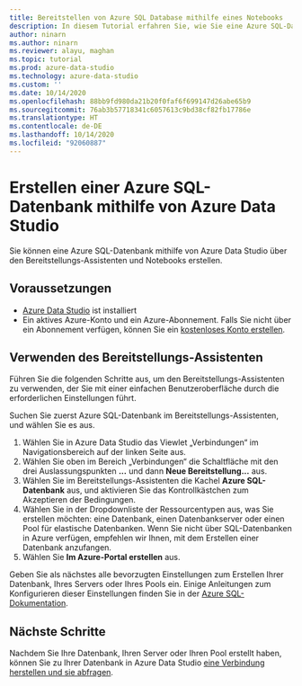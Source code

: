 ```yaml
---
title: Bereitstellen von Azure SQL Database mithilfe eines Notebooks
description: In diesem Tutorial erfahren Sie, wie Sie eine Azure SQL-Datenbank erstellen können.
author: ninarn
ms.author: ninarn
ms.reviewer: alayu, maghan
ms.topic: tutorial
ms.prod: azure-data-studio
ms.technology: azure-data-studio
ms.custom: ''
ms.date: 10/14/2020
ms.openlocfilehash: 88bb9fd980da21b20f0faf6f699147d26abe65b9
ms.sourcegitcommit: 76ab3b57718341c6057613c9bd38cf82fb17786e
ms.translationtype: HT
ms.contentlocale: de-DE
ms.lasthandoff: 10/14/2020
ms.locfileid: "92060887"
---
```

# <a name="create-an-azure-sql-database-using-azure-data-studio"></a>Erstellen einer Azure SQL-Datenbank mithilfe von Azure Data Studio

Sie können eine Azure SQL-Datenbank mithilfe von Azure Data Studio über den Bereitstellungs-Assistenten und Notebooks erstellen.

## <a name="pre-requisites"></a>Voraussetzungen

 - [Azure Data Studio](download-azure-data-studio.md) ist installiert
 - Ein aktives Azure-Konto und ein Azure-Abonnement. Falls Sie nicht über ein Abonnement verfügen, können Sie ein [kostenloses Konto erstellen](https://azure.microsoft.com/free/).

## <a name="use-the-deployment-wizard"></a>Verwenden des Bereitstellungs-Assistenten

Führen Sie die folgenden Schritte aus, um den Bereitstellungs-Assistenten zu verwenden, der Sie mit einer einfachen Benutzeroberfläche durch die erforderlichen Einstellungen führt.

Suchen Sie zuerst Azure SQL-Datenbank im Bereitstellungs-Assistenten, und wählen Sie es aus.

 1. Wählen Sie in Azure Data Studio das Viewlet „Verbindungen“ im Navigationsbereich auf der linken Seite aus.
 2. Wählen Sie oben im Bereich „Verbindungen“ die Schaltfläche mit den drei Auslassungspunkten **...** und dann **Neue Bereitstellung...** aus.
 3. Wählen Sie im Bereitstellungs-Assistenten die Kachel **Azure SQL-Datenbank** aus, und aktivieren Sie das Kontrollkästchen zum Akzeptieren der Bedingungen.
 4. Wählen Sie in der Dropdownliste der Ressourcentypen aus, was Sie erstellen möchten: eine Datenbank, einen Datenbankserver oder einen Pool für elastische Datenbanken. Wenn Sie nicht über SQL-Datenbanken in Azure verfügen, empfehlen wir Ihnen, mit dem Erstellen einer Datenbank anzufangen.
 5. Wählen Sie **Im Azure-Portal erstellen** aus.

Geben Sie als nächstes alle bevorzugten Einstellungen zum Erstellen Ihrer Datenbank, Ihres Servers oder Ihres Pools ein. Einige Anleitungen zum Konfigurieren dieser Einstellungen finden Sie in der [Azure SQL-Dokumentation](https://docs.microsoft.com/azure/azure-sql/database/single-database-create-quickstart?tabs=azure-portal).

## <a name="next-steps"></a>Nächste Schritte

Nachdem Sie Ihre Datenbank, Ihren Server oder Ihren Pool erstellt haben, können Sie zu Ihrer Datenbank in Azure Data Studio [eine Verbindung herstellen und sie abfragen](quickstart-sql-database.md).

